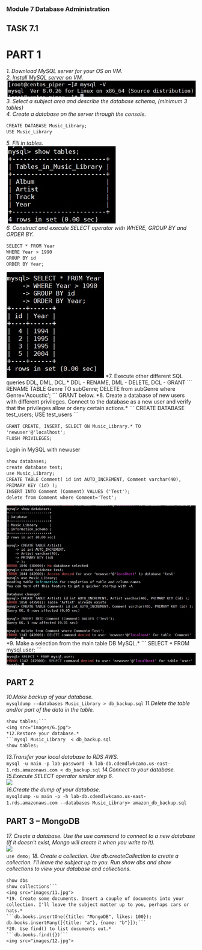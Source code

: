 ### Module 7 Database Administration 
## TASK 7.1 

# PART 1  
*1. Download MySQL server for your OS on VM.*  
*2. Install MySQL server on VM.*  
<img src="images/1.jpg">  
*3. Select a subject area and describe the database schema, (minimum 3 tables)*  
*4. Create a database on the server through the console.*  
```
CREATE DATABASE Music_Library;
USE Music_Library
```
*5. Fill in tables.*  
<img src="images/2.jpg">  
*6. Construct and execute SELECT operator with WHERE, GROUP BY and ORDER BY.*  
```
SELECT * FROM Year
WHERE Year > 1990
GROUP BY id
ORDER BY Year;
```
<img src="images/3.jpg">  
*7. Execute other different SQL queries DDL, DML, DCL.*  
DDL - RENAME, DML - DELETE, DCL - GRANT
```
RENAME TABLE Genre TO subGenre;
DELETE from subGenre where Genre='Acoustic';
```
GRANT below.
*8. Create a database of new users with different privileges. Connect to the database as a new user and verify that the privileges allow or deny certain actions.*  
```
CREATE DATABASE test_users;
USE test_users
```

```CREATE USER 'newuser'@'localhost' IDENTIFIED BY 'password';
GRANT CREATE, INSERT, SELECT ON Music_Library.* TO 'newuser'@'localhost';
FLUSH PRIVILEGES;
```
Login in MySQL with newuser
```
show databases;
create database test;
use Music_Library;
CREATE TABLE Comment( id int AUTO_INCREMENT, Comment varchar(40), PRIMARY KEY (id) );
INSERT INTO Comment (Comment) VALUES ('Test');
delete from Comment where Comment='Test';
```
<img src="images/4.jpg">  
*9. Make a selection from the main table DB MySQL.*  
```
SELECT * FROM mysql.user;
```
<img src="images/5.jpg"> 

## PART 2 
*10.Make backup of your database.*  
```mysqldump --databases Music_Library > db_backup.sql```
*11.Delete the table and/or part of the data in the table.*  
```DROP TABLE Music_Library.Comment;
show tables;```
<img src="images/6.jpg"> 
*12.Restore your database.*  
```mysql Music_Library  < db_backup.sql
show tables;
```
*13.Transfer your local database to RDS AWS.*  
```mysql -u main -p lab-password -h lab-db.cdemdlwkcamo.us-east-1.rds.amazonaws.com < db_backup.sql```
*14.Connect to your database.*  
*15.Execute SELECT operator similar step 6.*  
<img src="images/9.jpg">  
*16.Create the dump of your database.*  
```mysqldump -u main -p -h lab-db.cdemdlwkcamo.us-east-1.rds.amazonaws.com --databases Music_Library> amazon_db_backup.sql```

## PART 3 – MongoDB 
*17. Create a database. Use the use command to connect to a new database (If it doesn't exist, Mongo will create it when you write to it).*  
<img src="images/10.jpg">  
```use demo;```
*18. Create a collection. Use db.createCollection to create a collection. I'll leave the subject up to you. Run show dbs and show collections to view your database and collections.*  
```db.createCollection ("Test_collection")
show dbs
show collections```
<img src="images/11.jpg">  
*19. Create some documents. Insert a couple of documents into your collection. I'll leave the subject matter up to you, perhaps cars or hats.*  
```db.books.insertOne({title: "MongoDB", likes: 100});
db.books.insertMany([{title: "a"}, {name: "b"}]);```
*20. Use find() to list documents out.*  
```db.books.find({})```
<img src="images/12.jpg">  